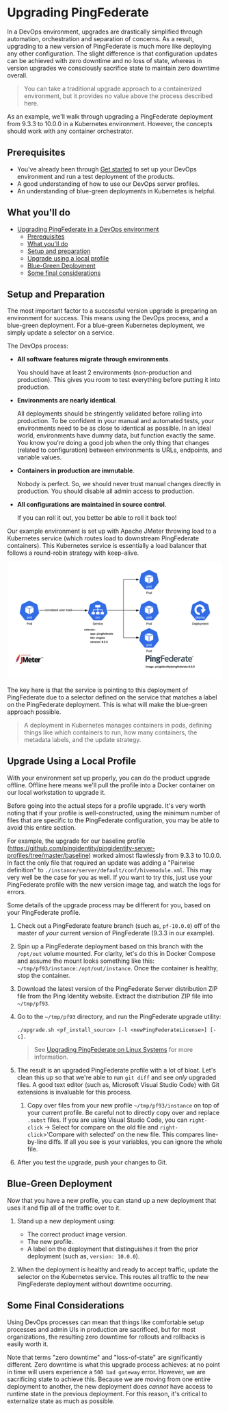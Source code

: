 # Upgrading PingFederate

In a DevOps environment, upgrades are drastically simplified through automation, orchestration and separation of concerns. As a result, upgrading to a new version of PingFederate is much more like deploying any other configuration. <!-- (link here to doc explaining config deployments) --> The slight difference is that configuration updates can be achieved with zero downtime and no loss of state, whereas in version upgrades we consciously sacrifice state to maintain zero downtime overall.

> You can take a traditional upgrade approach to a containerized environment, but it provides no value above the process described here.

As an example, we'll walk through upgrading a PingFederate deployment from 9.3.3 to 10.0.0 in a Kubernetes environment. However, the concepts should work with any container orchestrator.

## Prerequisites

* You've already been through [Get started](../get-started/getStarted.md) to set up your DevOps environment and run a test deployment of the products.
* A good understanding of how to use our DevOps server profiles.
* An understanding of blue-green deployments in Kubernetes is helpful.

## What you'll do

* [Upgrading PingFederate in a DevOps environment](#upgrading-pingfederate-in-a-devops-environment)
    * [Prerequisites](#prerequisites)
    * [What you'll do](#what-youll-do)
    * [Setup and preparation](#setup-and-preparation)
    * [Upgrade using a local profile](#upgrade-using-a-local-profile)
    * [Blue-Green Deployment](#blue-green-deployment)
    * [Some final considerations](#some-final-considerations)

## Setup and Preparation

The most important factor to a successful version upgrade is preparing an environment for success. This means using the DevOps process, and a blue-green deployment. For a blue-green Kubernetes deployment, we simply update a selector on a service.

The DevOps process:

* **All software features migrate through environments**.

  You should have at least 2 environments (non-production and production). This gives you room to test everything before putting it into production.

* **Environments are nearly identical**.

  All deployments should be stringently validated before rolling into production. To be confident in your manual and automated tests, your environments need to be as close to identical as possible. In an ideal world, environments have dummy data, but function exactly the same. You know you're doing a good job when the only thing that changes (related to configuration) between environments is URLs, endpoints, and variable values.

* **Containers in production are immutable**.

  Nobody is perfect. So, we should never trust manual changes directly in production. You should disable all admin access to production.

* **All configurations are maintained in source control**.

  If you can roll it out, you better be able to roll it back too!

Our example environment is set up with Apache JMeter throwing load to a Kubernetes service (which routes load to downstream PingFederate containers). This Kubernetes service is essentially a load balancer that follows a round-robin strategy with keep-alive.

![alt text](../images/pf-upgrade_1_version9.3.3.png "Initial deployment")

The key here is that the service is pointing to this deployment of PingFederate due to a selector defined on the service that matches a label on the PingFederate deployment. This is what will make the blue-green approach possible.

> A deployment in Kubernetes manages containers in pods, defining things like which containers to run, how many containers, the metadata labels, and the update strategy.

## Upgrade Using a Local Profile

With your environment set up properly, you can do the product upgrade offline. Offline here means we'll pull the profile into a Docker container on our local workstation to upgrade it.

Before going into the actual steps for a profile upgrade. It's very worth noting that if your profile is well-constructed, using the minimum number of files that are specific to the PingFederate configuration, you may be able to avoid this entire section.

For example, the upgrade for our baseline profile (https://github.com/pingidentity/pingidentity-server-profiles/tree/master/baseline) worked almost flawlessly from 9.3.3 to 10.0.0. In fact the only file that required an update was adding a "Pairwise definition" to `./instance/server/default/conf/hivemodule.xml`. This may very well be the case for you as well. If you want to try this, just use your PingFederate profile with the new version image tag, and watch the logs for errors.

Some details of the upgrade process may be different for you, based on your PingFederate profile.
<!--- TODO: link to PF profile --->

1. Check out a PingFederate feature branch (such as, `pf-10.0.0`) off of the master of _your_ current version of PingFederate (9.3.3 in our example).

1. Spin up a PingFederate deployment based on this branch with the `/opt/out` volume mounted. For clarity, let's do this in Docker Compose and assume the mount looks something like this: `~/tmp/pf93/instance:/opt/out/instance`. Once the container is healthy, stop the container.

1. Download the latest version of the PingFederate Server distribution ZIP file from the Ping Identity website. Extract the distribution ZIP file into `~/tmp/pf93`.

1. Go to the `~/tmp/pf93` directory, and run the PingFederate upgrade utility:

    ```shell
    ./upgrade.sh <pf_install_source> [-l <newPingFederateLicense>] [-c].
    ```

    > See [Upgrading PingFederate on Linux Systems](https://docs.pingidentity.com/bundle/pingfederate-100/page/ukh1564003034797.html) for more information.

1. The result is an upgraded PingFederate profile with a lot of bloat. Let's clean this up so that we're able to run `git diff` and see _only_ upgraded files. A good text editor (such as, Microsoft Visual Studio Code) with Git extensions is invaluable for this process.

    1. Copy over files from your new profile `~/tmp/pf93/instance` on top of your current profile. Be careful not to directly copy over and replace `.subst` files. If you are using Visual Studio Code, you can `right-click` -> Select for compare on the old file and `right-click`>'Compare with selected' on the new file. This compares line-by-line diffs. If all you see is your variables, you can ignore the whole file.

6. After you test the upgrade, push your changes to Git.

## Blue-Green Deployment

Now that you have a new profile, you can stand up a new deployment that uses it and flip all of the traffic over to it.

1. Stand up a new deployment using:

    * The correct product image version.
    * The new profile.
    * A label on the deployment that distinguishes it from the prior deployment (such as, `version: 10.0.0`).

2. When the deployment is healthy and ready to accept traffic, update the selector on the Kubernetes service. This routes all traffic to the new PingFederate deployment without downtime occurring.

## Some Final Considerations

Using DevOps processes can mean that things like comfortable setup processes and admin UIs in production are sacrificed, but for most organizations, the resulting zero downtime for rollouts and rollbacks is easily worth it.

Note that terms "zero downtime" and "loss-of-state" are significantly different. Zero downtime is what this upgrade process achieves: at no point in time will users experience a `500 bad gateway` error. However, we are sacrificing state to achieve this. Because we are moving from one entire deployment to another, the new deployment does _cannot_ have access to runtime state in the previous deployment. For this reason, it's critical to externalize state as much as possible.
